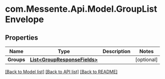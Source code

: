 # com.Messente.Api.Model.GroupListEnvelope
## Properties

Name | Type | Description | Notes
------------ | ------------- | ------------- | -------------
**Groups** | [**List&lt;GroupResponseFields&gt;**](GroupResponseFields.md) |  | [optional] 

[[Back to Model list]](../README.md#documentation-for-models) [[Back to API list]](../README.md#documentation-for-api-endpoints) [[Back to README]](../README.md)

